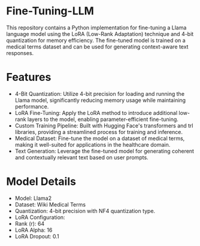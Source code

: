 # Fine-Tuning-LLM
This repository contains a Python implementation for fine-tuning a Llama language model using the LoRA (Low-Rank Adaptation) technique and 4-bit quantization for memory efficiency. The fine-tuned model is trained on a medical terms dataset and can be used for generating context-aware text responses.

# Features
- 4-Bit Quantization: Utilize 4-bit precision for loading and running the Llama model, significantly reducing memory usage while maintaining performance.
- LoRA Fine-Tuning: Apply the LoRA method to introduce additional low-rank layers to the model, enabling parameter-efficient fine-tuning.
- Custom Training Pipeline: Built with Hugging Face's transformers and trl libraries, providing a streamlined process for training and inference.
- Medical Dataset: Fine-tune the model on a dataset of medical terms, making it well-suited for applications in the healthcare domain.
- Text Generation: Leverage the fine-tuned model for generating coherent and contextually relevant text based on user prompts.


# Model Details
- Model: Llama2
- Dataset: Wiki Medical Terms
- Quantization: 4-bit precision with NF4 quantization type.
- LoRA Configuration:
- Rank (r): 64
- LoRA Alpha: 16
- LoRA Dropout: 0.1
